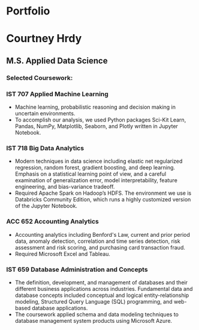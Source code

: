 # Portfolio 
# Courtney Hrdy 
## M.S. Applied Data Science

### Selected Coursework:

### IST 707 Applied Machine Learning

- Machine learning, probabilistic reasoning and decision making in uncertain environments. 
- To accomplish our analysis, we used Python packages Sci-Kit Learn, Pandas, NumPy, Matplotlib, Seaborn, and Plotly written in Jupyter Notebook. 

### IST 718 Big Data Analytics 

- Modern techniques in data science including elastic net regularized regression, random forest, gradient boosting, and deep learning. Emphasis on a statistical learning point of view, and a careful examination of generalization error, model interpretability, feature engineering, and bias-variance tradeoff. 
- Required Apache Spark on Hadoop’s HDFS. The environment we use is Databricks Community Edition, which runs a highly customized version of the Jupyter Notebook.

### ACC 652 Accounting Analytics 

- Accounting analytics including Benford's Law, current and prior period data, anomaly detection, correlation and time series detection, risk assessment and risk scoring, and purchasing card transaction fraud.
- Required Microsoft Excel and Tableau.

### IST 659 Database Administration and Concepts

- The definition, development, and management of databases and their different business applications across industries. Fundamental data and database concepts included conceptual and logical entity-relationship modeling, Structured Query Language (SQL) programming, and web-based database applications.
- The coursework applied schema and data modeling techniques to database management system products using Microsoft Azure.


